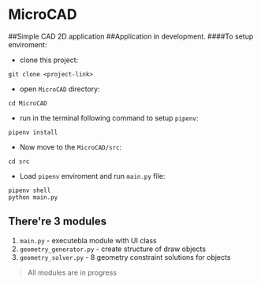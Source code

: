 # MicroCAD
##Simple CAD 2D application
##Application in development.
####To setup enviroment:

* clone this project:
```shell script 
git clone <project-link>
```
* open ```MicroCAD``` directory:
```shell script
cd MicroCAD
```
* run in the terminal following command to setup ```pipenv```:
```shell script
pipenv install
```
* Now move to the ```MicroCAD/src```:
```shell script
cd src
```
* Load ```pipenv``` enviroment and run ```main.py``` file:
```shell script
pipenv shell
python main.py
```
## There're 3 modules
1. ```main.py``` - executebla module with UI class
2. ```geometry_generator.py``` -  create structure of draw objects
3. ```geometry_solver.py``` - 8 geometry constraint solutions for objects
> All modules are in progress